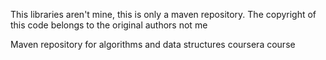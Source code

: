 This libraries aren't mine, this is only a maven repository.
The copyright of this code belongs to the original authors not me

Maven repository for algorithms and data structures coursera course
